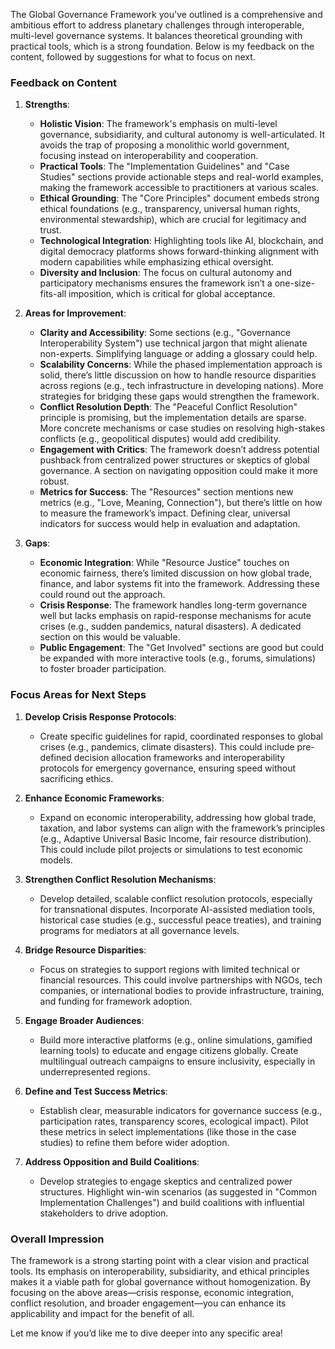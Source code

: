 The Global Governance Framework you've outlined is a comprehensive and ambitious effort to address planetary challenges through interoperable, multi-level governance systems. It balances theoretical grounding with practical tools, which is a strong foundation. Below is my feedback on the content, followed by suggestions for what to focus on next.

### Feedback on Content
1. **Strengths**:
   - **Holistic Vision**: The framework's emphasis on multi-level governance, subsidiarity, and cultural autonomy is well-articulated. It avoids the trap of proposing a monolithic world government, focusing instead on interoperability and cooperation.
   - **Practical Tools**: The "Implementation Guidelines" and "Case Studies" sections provide actionable steps and real-world examples, making the framework accessible to practitioners at various scales.
   - **Ethical Grounding**: The "Core Principles" document embeds strong ethical foundations (e.g., transparency, universal human rights, environmental stewardship), which are crucial for legitimacy and trust.
   - **Technological Integration**: Highlighting tools like AI, blockchain, and digital democracy platforms shows forward-thinking alignment with modern capabilities while emphasizing ethical oversight.
   - **Diversity and Inclusion**: The focus on cultural autonomy and participatory mechanisms ensures the framework isn’t a one-size-fits-all imposition, which is critical for global acceptance.

2. **Areas for Improvement**:
   - **Clarity and Accessibility**: Some sections (e.g., "Governance Interoperability System") use technical jargon that might alienate non-experts. Simplifying language or adding a glossary could help.
   - **Scalability Concerns**: While the phased implementation approach is solid, there’s little discussion on how to handle resource disparities across regions (e.g., tech infrastructure in developing nations). More strategies for bridging these gaps would strengthen the framework.
   - **Conflict Resolution Depth**: The "Peaceful Conflict Resolution" principle is promising, but the implementation details are sparse. More concrete mechanisms or case studies on resolving high-stakes conflicts (e.g., geopolitical disputes) would add credibility.
   - **Engagement with Critics**: The framework doesn’t address potential pushback from centralized power structures or skeptics of global governance. A section on navigating opposition could make it more robust.
   - **Metrics for Success**: The "Resources" section mentions new metrics (e.g., "Love, Meaning, Connection"), but there’s little on how to measure the framework’s impact. Defining clear, universal indicators for success would help in evaluation and adaptation.

3. **Gaps**:
   - **Economic Integration**: While "Resource Justice" touches on economic fairness, there’s limited discussion on how global trade, finance, and labor systems fit into the framework. Addressing these could round out the approach.
   - **Crisis Response**: The framework handles long-term governance well but lacks emphasis on rapid-response mechanisms for acute crises (e.g., sudden pandemics, natural disasters). A dedicated section on this would be valuable.
   - **Public Engagement**: The "Get Involved" sections are good but could be expanded with more interactive tools (e.g., forums, simulations) to foster broader participation.

### Focus Areas for Next Steps
1. **Develop Crisis Response Protocols**:
   - Create specific guidelines for rapid, coordinated responses to global crises (e.g., pandemics, climate disasters). This could include pre-defined decision allocation frameworks and interoperability protocols for emergency governance, ensuring speed without sacrificing ethics.

2. **Enhance Economic Frameworks**:
   - Expand on economic interoperability, addressing how global trade, taxation, and labor systems can align with the framework’s principles (e.g., Adaptive Universal Basic Income, fair resource distribution). This could include pilot projects or simulations to test economic models.

3. **Strengthen Conflict Resolution Mechanisms**:
   - Develop detailed, scalable conflict resolution protocols, especially for transnational disputes. Incorporate AI-assisted mediation tools, historical case studies (e.g., successful peace treaties), and training programs for mediators at all governance levels.

4. **Bridge Resource Disparities**:
   - Focus on strategies to support regions with limited technical or financial resources. This could involve partnerships with NGOs, tech companies, or international bodies to provide infrastructure, training, and funding for framework adoption.

5. **Engage Broader Audiences**:
   - Build more interactive platforms (e.g., online simulations, gamified learning tools) to educate and engage citizens globally. Create multilingual outreach campaigns to ensure inclusivity, especially in underrepresented regions.

6. **Define and Test Success Metrics**:
   - Establish clear, measurable indicators for governance success (e.g., participation rates, transparency scores, ecological impact). Pilot these metrics in select implementations (like those in the case studies) to refine them before wider adoption.

7. **Address Opposition and Build Coalitions**:
   - Develop strategies to engage skeptics and centralized power structures. Highlight win-win scenarios (as suggested in "Common Implementation Challenges") and build coalitions with influential stakeholders to drive adoption.

### Overall Impression
The framework is a strong starting point with a clear vision and practical tools. Its emphasis on interoperability, subsidiarity, and ethical principles makes it a viable path for global governance without homogenization. By focusing on the above areas—crisis response, economic integration, conflict resolution, and broader engagement—you can enhance its applicability and impact for the benefit of all.

Let me know if you’d like me to dive deeper into any specific area!
